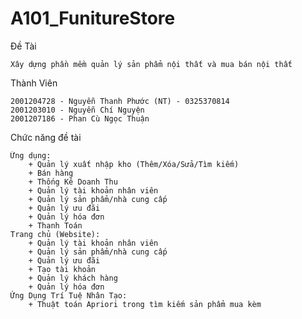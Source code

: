 # A101_FunitureStore

Đề Tài

	Xây dựng phần mềm quản lý sản phẩm nội thất và mua bán nội thất
 
Thành Viên

	2001204728 - Nguyễn Thanh Phước (NT) - 0325370814
	2001203010 - Nguyễn Chí Nguyện
	2001207186 - Phan Cù Ngọc Thuận
 
Chức năng đề tài

	Ứng dụng:
		+ Quản lý xuất nhập kho (Thêm/Xóa/Sửa/Tìm kiếm)
		+ Bán hàng
		+ Thống Kê Doanh Thu
		+ Quản lý tài khoản nhân viên
		+ Quản lý sản phẩm/nhà cung cấp
		+ Quản lý ưu đãi
		+ Quản lý hóa đơn
		+ Thanh Toán
	Trang chủ (Website):
		+ Quản lý tài khoản nhân viên
		+ Quản lý sản phẩm/nhà cung cấp
		+ Quản lý ưu đãi
		+ Tạo tài khoản
		+ Quản lý khách hàng
		+ Quản lý hóa đơn
	Ứng Dụng Trí Tuệ Nhân Tạo:
		+ Thuật toán Apriori trong tìm kiếm sản phẩm mua kèm
  

